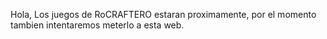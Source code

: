 Hola, Los juegos de RoCRAFTERO estaran proximamente, por el momento tambien intentaremos meterlo a esta web.
